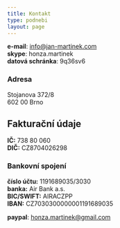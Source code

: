 ```yaml
---
title: Kontakt
type: podnebi
layout: page
---
```


**e-mail**: [info@jan-martinek.com](mailto:info@jan-martinek.com)  
**skype**: honza.martinek  
**datová schránka**: 9q36sv6


### Adresa

Stojanova 372/8  
602 00 Brno


## Fakturační údaje

**IČ:** 738 80 060  
**DIČ:** CZ8704026298


### Bankovní spojení

**číslo účtu:** 1191689035/&#8203;3030  
**banka:** Air Bank a.s.  
**BIC/SWIFT:** AIRACZPP  
**IBAN:** CZ7030300000001191689035

**paypal**: honza.martinek@gmail.com
